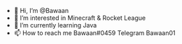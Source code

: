 - 👋 Hi, I’m @Bawaan
- 👀 I’m interested in Minecraft & Rocket League
- 🌱 I’m currently learning Java
- 📫 How to reach me Bawaan#0459 Telegram Bawaan01
